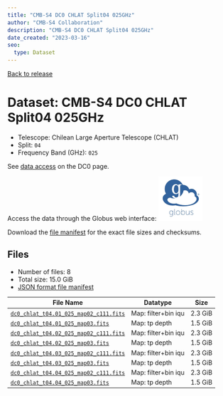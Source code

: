 ```yaml
---
title: "CMB-S4 DC0 CHLAT Split04 025GHz"
author: "CMB-S4 Collaboration"
description: "CMB-S4 DC0 CHLAT Split04 025GHz"
date_created: "2023-03-16"
seo:
  type: Dataset
---
```


[Back to release](./dc0.html#datasets)

# Dataset: CMB-S4 DC0 CHLAT Split04 025GHz

- Telescope: Chilean Large Aperture Telescope (CHLAT) 
- Split: `04`
- Frequency Band (GHz): `025`

See [data access](./dc0.html#data-access) on the DC0 page.

Access the data through the Globus web interface: [![Download via Globus](images/globus-logo.png)](https://app.globus.org/file-manager?origin_id=38f01147-f09e-483d-a552-3866669a846d&origin_path=%2Fdatareleases%2Fdc0%2Fmission%2Fchlat%2Fsplit04%2F025%2F)

Download the [file manifest](https://g-456d30.0ed28.75bc.data.globus.org/datareleases/dc0/mission/chlat/split04/025/manifest.json) for the exact file sizes and checksums.

## Files

- Number of files: 8
- Total size: 15.0 GiB
- [JSON format file manifest](https://g-456d30.0ed28.75bc.data.globus.org/datareleases/dc0/mission/chlat/split04/025/manifest.json)

|                                                                               File Name                                                                               |      Datatype       |  Size   |
| --------------------------------------------------------------------------------------------------------------------------------------------------------------------- | ------------------- | ------- |
| [`dc0_chlat_t04.01_025_map02_c111.fits`](https://g-456d30.0ed28.75bc.data.globus.org/datareleases/dc0/mission/chlat/split04/025/dc0_chlat_t04.01_025_map02_c111.fits) | Map: filter+bin iqu | 2.3 GiB |
| [`dc0_chlat_t04.01_025_map03.fits`](https://g-456d30.0ed28.75bc.data.globus.org/datareleases/dc0/mission/chlat/split04/025/dc0_chlat_t04.01_025_map03.fits)           | Map: tp depth       | 1.5 GiB |
| [`dc0_chlat_t04.02_025_map02_c111.fits`](https://g-456d30.0ed28.75bc.data.globus.org/datareleases/dc0/mission/chlat/split04/025/dc0_chlat_t04.02_025_map02_c111.fits) | Map: filter+bin iqu | 2.3 GiB |
| [`dc0_chlat_t04.02_025_map03.fits`](https://g-456d30.0ed28.75bc.data.globus.org/datareleases/dc0/mission/chlat/split04/025/dc0_chlat_t04.02_025_map03.fits)           | Map: tp depth       | 1.5 GiB |
| [`dc0_chlat_t04.03_025_map02_c111.fits`](https://g-456d30.0ed28.75bc.data.globus.org/datareleases/dc0/mission/chlat/split04/025/dc0_chlat_t04.03_025_map02_c111.fits) | Map: filter+bin iqu | 2.3 GiB |
| [`dc0_chlat_t04.03_025_map03.fits`](https://g-456d30.0ed28.75bc.data.globus.org/datareleases/dc0/mission/chlat/split04/025/dc0_chlat_t04.03_025_map03.fits)           | Map: tp depth       | 1.5 GiB |
| [`dc0_chlat_t04.04_025_map02_c111.fits`](https://g-456d30.0ed28.75bc.data.globus.org/datareleases/dc0/mission/chlat/split04/025/dc0_chlat_t04.04_025_map02_c111.fits) | Map: filter+bin iqu | 2.3 GiB |
| [`dc0_chlat_t04.04_025_map03.fits`](https://g-456d30.0ed28.75bc.data.globus.org/datareleases/dc0/mission/chlat/split04/025/dc0_chlat_t04.04_025_map03.fits)           | Map: tp depth       | 1.5 GiB |

